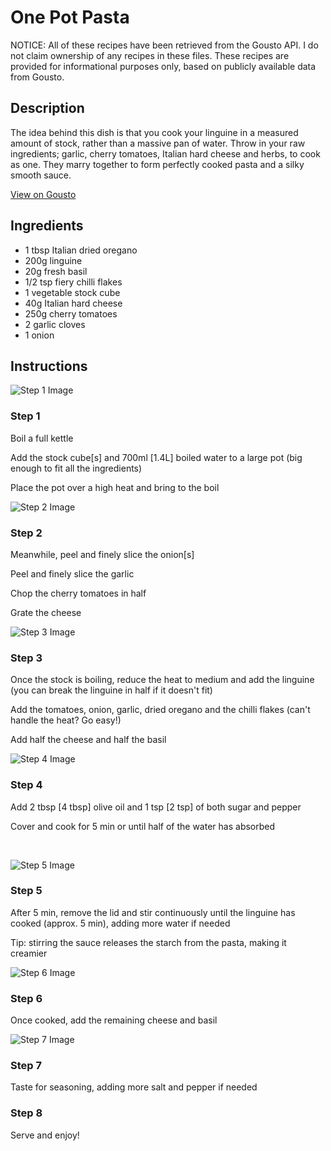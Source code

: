 # One Pot Pasta

NOTICE: All of these recipes have been retrieved from the Gousto API. I do not claim ownership of any recipes in these files. These recipes are provided for informational purposes only, based on publicly available data from Gousto.

## Description

The idea behind this dish is that you cook your linguine in a measured amount of stock, rather than a massive pan of water. Throw in your raw ingredients; garlic, cherry tomatoes, Italian hard cheese and herbs, to cook as one. They marry together to form perfectly cooked pasta and a silky smooth sauce. 

[View on Gousto](https://www.gousto.co.uk/recipes/cookbook/one-pot-pasta)

## Ingredients

- 1 tbsp Italian dried oregano
- 200g linguine
- 20g fresh basil
- 1/2 tsp fiery chilli flakes 
- 1 vegetable stock cube
- 40g Italian hard cheese
- 250g cherry tomatoes
- 2 garlic cloves
- 1 onion

## Instructions

![Step 1 Image](https://production-media.gousto.co.uk/cms/recipe-step-image/259-step-1-x200.jpg)

### Step 1

Boil a full kettle


Add the stock cube<span class="text-danger">[s]</span>&nbsp;and 700ml <span class="text-danger">[1.4L]</span>&nbsp;boiled water to a large pot (big enough to fit all the ingredients)


Place the pot over a high heat and bring to the boil

![Step 2 Image](https://production-media.gousto.co.uk/cms/recipe-step-image/259-step-2-x200.jpg)

### Step 2

Meanwhile, peel and finely slice the onion<span class="text-danger">[s]</span>


Peel and finely slice the garlic


Chop the cherry tomatoes in half


Grate the cheese

![Step 3 Image](https://production-media.gousto.co.uk/cms/recipe-step-image/259-step-3-x200.jpg)

### Step 3

Once the stock is boiling, reduce the heat to medium and add the linguine (you can break the linguine in half if it doesn't fit)


Add&nbsp;the tomatoes, onion, garlic, dried oregano and the chilli flakes (can't handle the heat? Go easy!)


Add half the cheese and half the basil

![Step 4 Image](https://production-media.gousto.co.uk/cms/recipe-step-image/259-step-4-x200.jpg)

### Step 4

Add&nbsp;2 tbsp <span class="text-danger">[4 tbsp]</span>&nbsp;olive oil and 1 tsp <span class="text-danger">[2 tsp]</span>&nbsp;of both sugar and pepper


Cover and cook for 5 min or until half of the water has absorbed


&nbsp;

![Step 5 Image](https://production-media.gousto.co.uk/cms/recipe-step-image/259-step-5-x200.jpg)

### Step 5

After 5 min, remove the lid and stir continuously until the linguine has cooked (approx. 5 min), adding more water if needed


Tip:&nbsp;stirring the sauce releases the starch from the pasta, making it creamier

![Step 6 Image](https://production-media.gousto.co.uk/cms/recipe-step-image/259-step-6-x200.jpg)

### Step 6

Once cooked, add the remaining cheese and basil

![Step 7 Image](https://production-media.gousto.co.uk/cms/recipe-step-image/259-step-8-x200.jpg)

### Step 7

Taste for seasoning, adding more salt and pepper if needed &nbsp;

### Step 8

Serve and enjoy!

